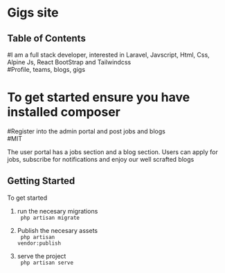 # Gigs site

## Table of Contents <br/>
#I am a full stack developer, interested in Laravel, Javscript, Html, Css, Alpine Js, React BootStrap and Tailwindcss <br/>
#Profile, teams, blogs, gigs <br/>
# To get started ensure you have installed composer

#Register into the admin portal and post jobs and blogs <br/>
#MIT <br/>


The user portal has a jobs section and a blog section. Users can apply for jobs, subscribe for notifications and enjoy our well scrafted blogs

## Getting Started

To get started
1. run the necesary migrations <br/>
  <code> php artisan migrate </code>
3. Publish the necesary assets <br/>
    <code> php artisan vendor:publish </code>

4. serve the project <br/>
    <code> php artisan serve </code>



